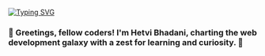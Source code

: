 [![Typing SVG](https://readme-typing-svg.demolab.com?font=Fira+Code&size=24&duration=3000&pause=1000&color=623FF7&multiline=true&width=1400&lines=I'm+Hetvi+Bhadani%2C+charting+the+web+development+galaxy+with+a+zest+for+learning+and+curiosity.+)](https://git.io/typing-svg)

<h3>👋 Greetings, fellow coders! I'm Hetvi Bhadani, charting the web development galaxy with a zest for learning and curiosity. 🚀</h3>
<!--
**hetvi4700/hetvi4700** is a ✨ _special_ ✨ repository because its `README.md` (this file) appears on your GitHub profile.

Here are some ideas to get you started:

- 🔭 I’m currently working on ...
- 🌱 I’m currently learning ...
- 👯 I’m looking to collaborate on ...
- 🤔 I’m looking for help with ...
- 💬 Ask me about ...
- 📫 How to reach me: ...
- 😄 Pronouns: ...
- ⚡ Fun fact: ...
-->
